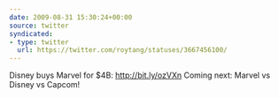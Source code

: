 ```yaml
---
date: 2009-08-31 15:30:24+00:00
source: twitter
syndicated:
- type: twitter
  url: https://twitter.com/roytang/statuses/3667456100/
---
```


Disney buys Marvel for $4B:  http://bit.ly/ozVXn Coming next: Marvel vs Disney vs Capcom!